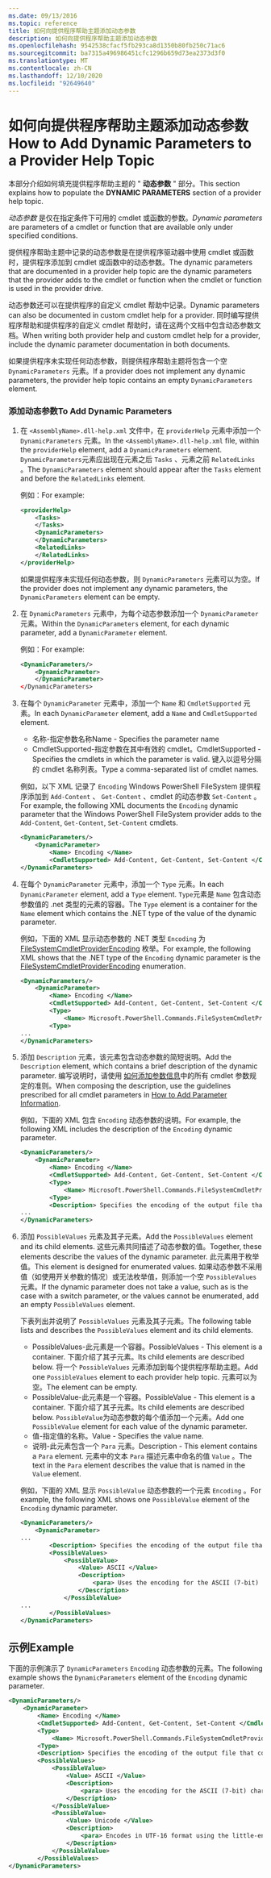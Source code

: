 ```yaml
---
ms.date: 09/13/2016
ms.topic: reference
title: 如何向提供程序帮助主题添加动态参数
description: 如何向提供程序帮助主题添加动态参数
ms.openlocfilehash: 9542538cfacf5fb293ca8d1350b80fb250c71ac6
ms.sourcegitcommit: ba7315a496986451cfc1296b659d73ea2373d3f0
ms.translationtype: MT
ms.contentlocale: zh-CN
ms.lasthandoff: 12/10/2020
ms.locfileid: "92649640"
---
```

# <a name="how-to-add-dynamic-parameters-to-a-provider-help-topic"></a><span data-ttu-id="64300-103">如何向提供程序帮助主题添加动态参数</span><span class="sxs-lookup"><span data-stu-id="64300-103">How to Add Dynamic Parameters to a Provider Help Topic</span></span>

<span data-ttu-id="64300-104">本部分介绍如何填充提供程序帮助主题的 " **动态参数** " 部分。</span><span class="sxs-lookup"><span data-stu-id="64300-104">This section explains how to populate the **DYNAMIC PARAMETERS** section of a provider help topic.</span></span>

<span data-ttu-id="64300-105">*动态参数* 是仅在指定条件下可用的 cmdlet 或函数的参数。</span><span class="sxs-lookup"><span data-stu-id="64300-105">*Dynamic parameters* are parameters of a cmdlet or function that are available only under specified conditions.</span></span>

<span data-ttu-id="64300-106">提供程序帮助主题中记录的动态参数是在提供程序驱动器中使用 cmdlet 或函数时，提供程序添加到 cmdlet 或函数中的动态参数。</span><span class="sxs-lookup"><span data-stu-id="64300-106">The dynamic parameters that are documented in a provider help topic are the dynamic parameters that the provider adds to the cmdlet or function when the cmdlet or function is used in the provider drive.</span></span>

<span data-ttu-id="64300-107">动态参数还可以在提供程序的自定义 cmdlet 帮助中记录。</span><span class="sxs-lookup"><span data-stu-id="64300-107">Dynamic parameters can also be documented in custom cmdlet help for a provider.</span></span> <span data-ttu-id="64300-108">同时编写提供程序帮助和提供程序的自定义 cmdlet 帮助时，请在这两个文档中包含动态参数文档。</span><span class="sxs-lookup"><span data-stu-id="64300-108">When writing both provider help and custom cmdlet help for a provider, include the dynamic parameter documentation in both documents.</span></span>

<span data-ttu-id="64300-109">如果提供程序未实现任何动态参数，则提供程序帮助主题将包含一个空 `DynamicParameters` 元素。</span><span class="sxs-lookup"><span data-stu-id="64300-109">If a provider does not implement any dynamic parameters, the provider help topic contains an empty `DynamicParameters` element.</span></span>

### <a name="to-add-dynamic-parameters"></a><span data-ttu-id="64300-110">添加动态参数</span><span class="sxs-lookup"><span data-stu-id="64300-110">To Add Dynamic Parameters</span></span>

1. <span data-ttu-id="64300-111">在 `<AssemblyName>.dll-help.xml` 文件中，在 `providerHelp` 元素中添加一个 `DynamicParameters` 元素。</span><span class="sxs-lookup"><span data-stu-id="64300-111">In the `<AssemblyName>.dll-help.xml` file, within the `providerHelp` element, add a `DynamicParameters` element.</span></span> <span data-ttu-id="64300-112">`DynamicParameters`元素应出现在元素之后 `Tasks` 、元素之前 `RelatedLinks` 。</span><span class="sxs-lookup"><span data-stu-id="64300-112">The `DynamicParameters` element should appear after the `Tasks` element and before the `RelatedLinks` element.</span></span>

   <span data-ttu-id="64300-113">例如：</span><span class="sxs-lookup"><span data-stu-id="64300-113">For example:</span></span>

    ```xml
    <providerHelp>
        <Tasks>
        </Tasks>
        <DynamicParameters>
        </DynamicParameters>
        <RelatedLinks>
        </RelatedLinks>
    </providerHelp>
    ```

   <span data-ttu-id="64300-114">如果提供程序未实现任何动态参数，则 `DynamicParameters` 元素可以为空。</span><span class="sxs-lookup"><span data-stu-id="64300-114">If the provider does not implement any dynamic parameters, the `DynamicParameters` element can be empty.</span></span>

1. <span data-ttu-id="64300-115">在 `DynamicParameters` 元素中，为每个动态参数添加一个 `DynamicParameter` 元素。</span><span class="sxs-lookup"><span data-stu-id="64300-115">Within the `DynamicParameters` element, for each dynamic parameter, add a `DynamicParameter` element.</span></span>

   <span data-ttu-id="64300-116">例如：</span><span class="sxs-lookup"><span data-stu-id="64300-116">For example:</span></span>

    ```xml
    <DynamicParameters/>
        <DynamicParameter>
        </DynamicParameter>
    </DynamicParameters>
    ```

1. <span data-ttu-id="64300-117">在每个 `DynamicParameter` 元素中，添加一个 `Name` 和 `CmdletSupported` 元素。</span><span class="sxs-lookup"><span data-stu-id="64300-117">In each `DynamicParameter` element, add a `Name` and `CmdletSupported` element.</span></span>

   - <span data-ttu-id="64300-118">名称-指定参数名称</span><span class="sxs-lookup"><span data-stu-id="64300-118">Name - Specifies the parameter name</span></span>
   - <span data-ttu-id="64300-119">CmdletSupported-指定参数在其中有效的 cmdlet。</span><span class="sxs-lookup"><span data-stu-id="64300-119">CmdletSupported - Specifies the cmdlets in which the parameter is valid.</span></span> <span data-ttu-id="64300-120">键入以逗号分隔的 cmdlet 名称列表。</span><span class="sxs-lookup"><span data-stu-id="64300-120">Type a comma-separated list of cmdlet names.</span></span>

   <span data-ttu-id="64300-121">例如，以下 XML 记录了 `Encoding` Windows PowerShell FileSystem 提供程序添加到 `Add-Content` 、 `Get-Content` 、cmdlet 的动态参数 `Set-Content` 。</span><span class="sxs-lookup"><span data-stu-id="64300-121">For example, the following XML documents the `Encoding` dynamic parameter that the Windows PowerShell FileSystem provider adds to the `Add-Content`, `Get-Content`, `Set-Content` cmdlets.</span></span>

    ```xml
    <DynamicParameters/>
        <DynamicParameter>
            <Name> Encoding </Name>
            <CmdletSupported> Add-Content, Get-Content, Set-Content </CmdletSupported>
    </DynamicParameters>

    ```

1. <span data-ttu-id="64300-122">在每个 `DynamicParameter` 元素中，添加一个 `Type` 元素。</span><span class="sxs-lookup"><span data-stu-id="64300-122">In each `DynamicParameter` element, add a `Type` element.</span></span> <span data-ttu-id="64300-123">`Type`元素是 `Name` 包含动态参数值的 .net 类型的元素的容器。</span><span class="sxs-lookup"><span data-stu-id="64300-123">The `Type` element is a container for the `Name` element which contains the .NET type of the value of the dynamic parameter.</span></span>

   <span data-ttu-id="64300-124">例如，下面的 XML 显示动态参数的 .NET 类型 `Encoding` 为 [FileSystemCmdletProviderEncoding](/dotnet/api/microsoft.powershell.commands.filesystemcmdletproviderencoding) 枚举。</span><span class="sxs-lookup"><span data-stu-id="64300-124">For example, the following XML shows that the .NET type of the `Encoding` dynamic parameter is the [FileSystemCmdletProviderEncoding](/dotnet/api/microsoft.powershell.commands.filesystemcmdletproviderencoding) enumeration.</span></span>

    ```xml
    <DynamicParameters/>
        <DynamicParameter>
            <Name> Encoding </Name>
            <CmdletSupported> Add-Content, Get-Content, Set-Content </CmdletSupported>
            <Type>
                <Name> Microsoft.PowerShell.Commands.FileSystemCmdletProviderEncoding </Name>
            <Type>
    ...
    </DynamicParameters>
    ```

1. <span data-ttu-id="64300-125">添加 `Description` 元素，该元素包含动态参数的简短说明。</span><span class="sxs-lookup"><span data-stu-id="64300-125">Add the `Description` element, which contains a brief description of the dynamic parameter.</span></span> <span data-ttu-id="64300-126">编写说明时，请使用 [如何添加参数信息](./how-to-add-parameter-information.md)中的所有 cmdlet 参数规定的准则。</span><span class="sxs-lookup"><span data-stu-id="64300-126">When composing the description, use the guidelines prescribed for all cmdlet parameters in [How to Add Parameter Information](./how-to-add-parameter-information.md).</span></span>

   <span data-ttu-id="64300-127">例如，下面的 XML 包含 `Encoding` 动态参数的说明。</span><span class="sxs-lookup"><span data-stu-id="64300-127">For example, the following XML includes the description of the `Encoding` dynamic parameter.</span></span>

    ```xml
    <DynamicParameters/>
        <DynamicParameter>
            <Name> Encoding </Name>
            <CmdletSupported> Add-Content, Get-Content, Set-Content </CmdletSupported>
            <Type>
                <Name> Microsoft.PowerShell.Commands.FileSystemCmdletProviderEncoding </Name>
            <Type>
            <Description> Specifies the encoding of the output file that contains the content. </Description>
    ...
    </DynamicParameters>
    ```

1. <span data-ttu-id="64300-128">添加 `PossibleValues` 元素及其子元素。</span><span class="sxs-lookup"><span data-stu-id="64300-128">Add the `PossibleValues` element and its child elements.</span></span> <span data-ttu-id="64300-129">这些元素共同描述了动态参数的值。</span><span class="sxs-lookup"><span data-stu-id="64300-129">Together, these elements describe the values of the dynamic parameter.</span></span> <span data-ttu-id="64300-130">此元素用于枚举值。</span><span class="sxs-lookup"><span data-stu-id="64300-130">This element is designed for enumerated values.</span></span> <span data-ttu-id="64300-131">如果动态参数不采用值（如使用开关参数的情况）或无法枚举值，则添加一个空 `PossibleValues` 元素。</span><span class="sxs-lookup"><span data-stu-id="64300-131">If the dynamic parameter does not take a value, such as is the case with a switch parameter, or the values cannot be enumerated, add an empty `PossibleValues` element.</span></span>

   <span data-ttu-id="64300-132">下表列出并说明了 `PossibleValues` 元素及其子元素。</span><span class="sxs-lookup"><span data-stu-id="64300-132">The following table lists and describes the `PossibleValues` element and its child elements.</span></span>

   - <span data-ttu-id="64300-133">PossibleValues-此元素是一个容器。</span><span class="sxs-lookup"><span data-stu-id="64300-133">PossibleValues - This element is a container.</span></span> <span data-ttu-id="64300-134">下面介绍了其子元素。</span><span class="sxs-lookup"><span data-stu-id="64300-134">Its child elements are described below.</span></span> <span data-ttu-id="64300-135">将一个 `PossibleValues` 元素添加到每个提供程序帮助主题。</span><span class="sxs-lookup"><span data-stu-id="64300-135">Add one `PossibleValues` element to each provider help topic.</span></span> <span data-ttu-id="64300-136">元素可以为空。</span><span class="sxs-lookup"><span data-stu-id="64300-136">The element can be empty.</span></span>
   - <span data-ttu-id="64300-137">PossibleValue-此元素是一个容器。</span><span class="sxs-lookup"><span data-stu-id="64300-137">PossibleValue - This element is a container.</span></span> <span data-ttu-id="64300-138">下面介绍了其子元素。</span><span class="sxs-lookup"><span data-stu-id="64300-138">Its child elements are described below.</span></span> <span data-ttu-id="64300-139">`PossibleValue`为动态参数的每个值添加一个元素。</span><span class="sxs-lookup"><span data-stu-id="64300-139">Add one `PossibleValue` element for each value of the dynamic parameter.</span></span>
   - <span data-ttu-id="64300-140">值-指定值的名称。</span><span class="sxs-lookup"><span data-stu-id="64300-140">Value - Specifies the value name.</span></span>
   - <span data-ttu-id="64300-141">说明-此元素包含一个 `Para` 元素。</span><span class="sxs-lookup"><span data-stu-id="64300-141">Description - This element contains a `Para` element.</span></span> <span data-ttu-id="64300-142">元素中的文本 `Para` 描述元素中命名的值 `Value` 。</span><span class="sxs-lookup"><span data-stu-id="64300-142">The text in the `Para` element describes the value that is named in the `Value` element.</span></span>

   <span data-ttu-id="64300-143">例如，下面的 XML 显示 `PossibleValue` 动态参数的一个元素 `Encoding` 。</span><span class="sxs-lookup"><span data-stu-id="64300-143">For example, the following XML shows one `PossibleValue` element of the `Encoding` dynamic parameter.</span></span>

    ```xml
    <DynamicParameters/>
        <DynamicParameter>
    ...
            <Description> Specifies the encoding of the output file that contains the content. </Description>
            <PossibleValues>
                <PossibleValue>
                    <Value> ASCII </Value>
                    <Description>
                        <para> Uses the encoding for the ASCII (7-bit) character set. </para>
                    </Description>
                </PossibleValue>
    ...
            </PossibleValues>
    </DynamicParameters>
    ```

## <a name="example"></a><span data-ttu-id="64300-144">示例</span><span class="sxs-lookup"><span data-stu-id="64300-144">Example</span></span>

<span data-ttu-id="64300-145">下面的示例演示了 `DynamicParameters` `Encoding` 动态参数的元素。</span><span class="sxs-lookup"><span data-stu-id="64300-145">The following example shows the `DynamicParameters` element of the `Encoding` dynamic parameter.</span></span>

```xml
<DynamicParameters/>
    <DynamicParameter>
        <Name> Encoding </Name>
        <CmdletSupported> Add-Content, Get-Content, Set-Content </CmdletSupported>
        <Type>
            <Name> Microsoft.PowerShell.Commands.FileSystemCmdletProviderEncoding </Name>
        <Type>
        <Description> Specifies the encoding of the output file that contains the content. </Description>
        <PossibleValues>
            <PossibleValue>
                <Value> ASCII </Value>
                <Description>
                    <para> Uses the encoding for the ASCII (7-bit) character set. </para>
                </Description>
            </PossibleValue>
            <PossibleValue>
                <Value> Unicode </Value>
                <Description>
                    <para> Encodes in UTF-16 format using the little-endian byte order. </para>
                </Description>
            </PossibleValue>
        </PossibleValues>
</DynamicParameters>
```
